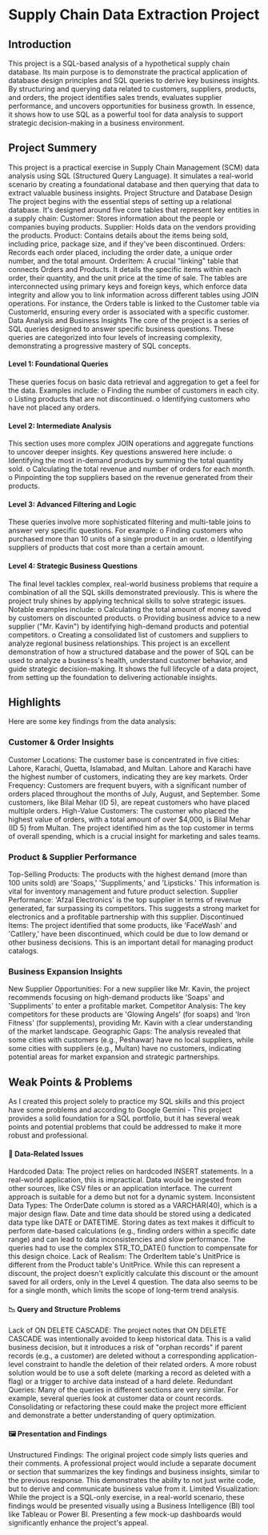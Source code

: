 # Supply Chain Data Extraction Project
## Introduction
This project is a SQL-based analysis of a hypothetical supply chain database. Its main purpose is to demonstrate the practical application of database design principles and SQL queries to derive key business insights. By structuring and querying data related to customers, suppliers, products, and orders, the project identifies sales trends, evaluates supplier performance, and uncovers opportunities for business growth. In essence, it shows how to use SQL as a powerful tool for data analysis to support strategic decision-making in a business environment.
## Project Summery
This project is a practical exercise in Supply Chain Management (SCM) data analysis using SQL (Structured Query Language). It simulates a real-world scenario by creating a foundational database and then querying that data to extract valuable business insights.
Project Structure and Database Design
The project begins with the essential steps of setting up a relational database. It's designed around five core tables that represent key entities in a supply chain:
Customer: Stores information about the people or companies buying products.
Supplier: Holds data on the vendors providing the products.
Product: Contains details about the items being sold, including price, package size, and if they've been discontinued.
Orders: Records each order placed, including the order date, a unique order number, and the total amount.
OrderItem: A crucial "linking" table that connects Orders and Products. It details the specific items within each order, their quantity, and the unit price at the time of sale.
The tables are interconnected using primary keys and foreign keys, which enforce data integrity and allow you to link information across different tables using JOIN operations. For instance, the Orders table is linked to the Customer table via CustomerId, ensuring every order is associated with a specific customer.
Data Analysis and Business Insights
The core of the project is a series of SQL queries designed to answer specific business questions. These queries are categorized into four levels of increasing complexity, demonstrating a progressive mastery of SQL concepts.
#### Level 1: Foundational Queries
These queries focus on basic data retrieval and aggregation to get a feel for the data. Examples include:
o	Finding the number of customers in each city.
o	Listing products that are not discontinued.
o	Identifying customers who have not placed any orders.
#### Level 2: Intermediate Analysis
This section uses more complex JOIN operations and aggregate functions to uncover deeper insights. Key questions answered here include:
o	Identifying the most in-demand products by summing the total quantity sold.
o	Calculating the total revenue and number of orders for each month.
o	Pinpointing the top suppliers based on the revenue generated from their products.
#### Level 3: Advanced Filtering and Logic
These queries involve more sophisticated filtering and multi-table joins to answer very specific questions. For example:
o	Finding customers who purchased more than 10 units of a single product in an order.
o	Identifying suppliers of products that cost more than a certain amount.
#### Level 4: Strategic Business Questions
The final level tackles complex, real-world business problems that require a combination of all the SQL skills demonstrated previously. This is where the project truly shines by applying technical skills to solve strategic issues. Notable examples include:
o	Calculating the total amount of money saved by customers on discounted products.
o	Providing business advice to a new supplier ("Mr. Kavin") by identifying high-demand products and potential competitors.
o	Creating a consolidated list of customers and suppliers to analyze regional business relationships.
This project is an excellent demonstration of how a structured database and the power of SQL can be used to analyze a business's health, understand customer behavior, and guide strategic decision-making. It shows the full lifecycle of a data project, from setting up the foundation to delivering actionable insights.

## Highlights
Here are some key findings from the data analysis:
### Customer & Order Insights
Customer Locations: The customer base is concentrated in five cities: Lahore, Karachi, Quetta, Islamabad, and Multan. Lahore and Karachi have the highest number of customers, indicating they are key markets.
Order Frequency: Customers are frequent buyers, with a significant number of orders placed throughout the months of July, August, and September. Some customers, like Bilal Mehar (ID 5), are repeat customers who have placed multiple orders.
High-Value Customers: The customer who placed the highest value of orders, with a total amount of over $4,000, is Bilal Mehar (ID 5) from Multan. The project identified him as the top customer in terms of overall spending, which is a crucial insight for marketing and sales teams.
### Product & Supplier Performance
Top-Selling Products: The products with the highest demand (more than 100 units sold) are 'Soaps,' 'Suppliments,' and 'Lipsticks.' This information is vital for inventory management and future product selection.
Supplier Performance: 'Afzal Electronics' is the top supplier in terms of revenue generated, far surpassing its competitors. This suggests a strong market for electronics and a profitable partnership with this supplier.
Discontinued Items: The project identified that some products, like 'FaceWash' and 'Catllery,' have been discontinued, which could be due to low demand or other business decisions. This is an important detail for managing product catalogs.
### Business Expansion Insights
New Supplier Opportunities: For a new supplier like Mr. Kavin, the project recommends focusing on high-demand products like 'Soaps' and 'Suppliments' to enter a profitable market.
Competitor Analysis: The key competitors for these products are 'Glowing Angels' (for soaps) and 'Iron Fitness' (for supplements), providing Mr. Kavin with a clear understanding of the market landscape.
Geographic Gaps: The analysis revealed that some cities with customers (e.g., Peshawar) have no local suppliers, while some cities with suppliers (e.g., Multan) have no customers, indicating potential areas for market expansion and strategic partnerships.

## Weak Points & Problems
As I created this project solely to practice my SQL skills and this project have some problems and according to Google Gemini - This project provides a solid foundation for a SQL portfolio, but it has several weak points and potential problems that could be addressed to make it more robust and professional.
#### 🐛 Data-Related Issues
Hardcoded Data: The project relies on hardcoded INSERT statements. In a real-world application, this is impractical. Data would be ingested from other sources, like CSV files or an application interface. The current approach is suitable for a demo but not for a dynamic system.
Inconsistent Data Types: The OrderDate column is stored as a VARCHAR(40), which is a major design flaw. Date and time data should be stored using a dedicated data type like DATE or DATETIME. Storing dates as text makes it difficult to perform date-based calculations (e.g., finding orders within a specific date range) and can lead to data inconsistencies and slow performance. The queries had to use the complex STR_TO_DATE() function to compensate for this design choice.
Lack of Realism: The OrderItem table's UnitPrice is different from the Product table's UnitPrice. While this can represent a discount, the project doesn't explicitly calculate this discount or the amount saved for all orders, only in the Level 4 question. The data also seems to be for a single month, which limits the scope of long-term trend analysis.
#### 📉 Query and Structure Problems
Lack of ON DELETE CASCADE: The project notes that ON DELETE CASCADE was intentionally avoided to keep historical data. This is a valid business decision, but it introduces a risk of "orphan records" if parent records (e.g., a customer) are deleted without a corresponding application-level constraint to handle the deletion of their related orders. A more robust solution would be to use a soft delete (marking a record as deleted with a flag) or a trigger to archive data instead of a hard delete.
Redundant Queries: Many of the queries in different sections are very similar. For example, several queries look at customer data or count records. Consolidating or refactoring these could make the project more efficient and demonstrate a better understanding of query optimization.
#### 🖼️ Presentation and Findings
Unstructured Findings: The original project code simply lists queries and their comments. A professional project would include a separate document or section that summarizes the key findings and business insights, similar to the previous response. This demonstrates the ability to not just write code, but to derive and communicate business value from it.
Limited Visualization: While the project is a SQL-only exercise, in a real-world scenario, these findings would be presented visually using a Business Intelligence (BI) tool like Tableau or Power BI. Presenting a few mock-up dashboards would significantly enhance the project's appeal.


